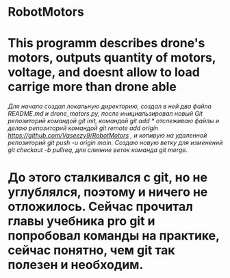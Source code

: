# RobotMotors
# This programm describes drone's motors, outputs quantity of motors, voltage, and doesnt allow to load carrige more than drone able


###### Для начала создал локальную директорию, создал в ней два файла _README.md_ и _drone_motors.py_, после инициальзировал новый Git репозиторий командой *git init*, командой _git add *_ отслеживаю файлы и делаю      репозиторий командой *git remote add origin <https://github.com/Vaseezy9/RobotMotors>* , и копирую на    удаленной репозиторий *git push -u origin main*. Создаю новую ветку для изменений *git checkout -b pullreq*,    для слияние веток команда *git merge*.

# До этого сталкивался с git, но не углублялся, поэтому и ничего не отложилось. Сейчас прочитал главы      учебника  __pro git__ и попробовал команды на практике, сейчас понятно, чем git так полезен и необходим.
